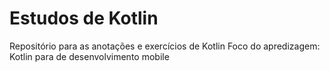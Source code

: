 # Estudos de Kotlin
Repositório para as anotações e exercícios de Kotlin
Foco do apredizagem: Kotlin para de desenvolvimento mobile
